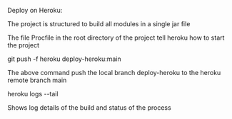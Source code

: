 Deploy on Heroku:

The project is structured to build all modules in a single jar file

The file Procfile in the root directory of the project tell heroku how to start the project

git push -f heroku deploy-heroku:main

The above command push the local branch deploy-heroku to the heroku remote branch main

heroku logs --tail

Shows log details of the build and status of the process